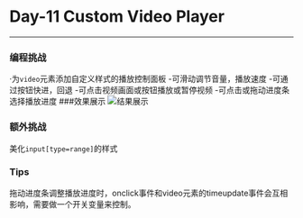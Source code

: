 # Day-11 Custom Video Player
---
### 编程挑战
·为`video`元素添加自定义样式的播放控制面板
    -可滑动调节音量，播放速度
    -可通过按钮快进，回退
    -可点击视频画面或按钮播放或暂停视频
    -可点击或拖动进度条选择播放进度
###效果展示
![结果展示](\origin.png)

### 额外挑战
美化`input[type=range]`的样式

### Tips
拖动进度条调整播放进度时，onclick事件和video元素的timeupdate事件会互相影响，需要做一个开关变量来控制。



